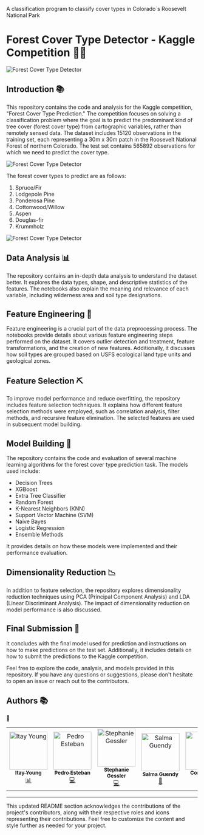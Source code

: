 
A classification program to classify cover types in Colorado´s Roosevelt National Park

# Forest Cover Type Detector - Kaggle Competition 🌲🍂

![Forest Cover Type Detector](Roosevelt_National_Forest_Colorado.jpeg)



## Introduction 📚

This repository contains the code and analysis for the Kaggle competition, "Forest Cover Type Prediction." The competition focuses on solving a classification problem where the goal is to predict the predominant kind of tree cover (forest cover type) from cartographic variables, rather than remotely sensed data. The dataset includes 15120 observations in the training set, each representing a 30m x 30m patch in the Roosevelt National Forest of northern Colorado. The test set contains 565892 observations for which we need to predict the cover type.

![Forest Cover Type Detector](tree_types.png)

The forest cover types to predict are as follows:
1. Spruce/Fir
2. Lodgepole Pine
3. Ponderosa Pine
4. Cottonwood/Willow
5. Aspen
6. Douglas-fir
7. Krummholz

![Forest Cover Type Detector](satellite2.png)

## Data Analysis 📊

The repository contains an in-depth data analysis to understand the dataset better. It explores the data types, shape, and descriptive statistics of the features. The notebooks also explain the meaning and relevance of each variable, including wilderness area and soil type designations.

## Feature Engineering 🔧

Feature engineering is a crucial part of the data preprocessing process. The notebooks provide details about various feature engineering steps performed on the dataset. It covers outlier detection and treatment, feature transformations, and the creation of new features. Additionally, it discusses how soil types are grouped based on USFS ecological land type units and geological zones.

## Feature Selection ⛏️

To improve model performance and reduce overfitting, the repository includes feature selection techniques. It explains how different feature selection methods were employed, such as correlation analysis, filter methods, and recursive feature elimination. The selected features are used in subsequent model building.

## Model Building 🤖

The repository contains the code and evaluation of several machine learning algorithms for the forest cover type prediction task. The models used include:
- Decision Trees
- XGBoost
- Extra Tree Classifier
- Random Forest
- K-Nearest Neighbors (KNN)
- Support Vector Machine (SVM)
- Naive Bayes
- Logistic Regression
- Ensemble Methods

It provides details on how these models were implemented and their performance evaluation.

## Dimensionality Reduction 📉

In addition to feature selection, the repository explores dimensionality reduction techniques using PCA (Principal Component Analysis) and LDA (Linear Discriminant Analysis). The impact of dimensionality reduction on model performance is also discussed.

## Final Submission 🚀

It concludes with the final model used for prediction and instructions on how to make predictions on the test set. Additionally, it includes details on how to submit the predictions to the Kaggle competition.

Feel free to explore the code, analysis, and models provided in this repository. If you have any questions or suggestions, please don't hesitate to open an issue or reach out to the contributors.

## Authors 📚

 :tada:


<!-- ALL-CONTRIBUTORS-LIST:START - Do not remove or modify this section -->
<!-- prettier-ignore-start -->
<!-- markdownlint-disable -->
<table>
  <tr>
    <td align="center"><a href="https://github.com/itayyoung"><img src="https://avatars.githubusercontent.com/u/108944195?v=4" width="100px;" alt="Itay Young"/><br /><sub><b>Itay Young</b></sub></a><br /><a href="https://github.com/codesandbox/codesandbox-client/commits?author=itayyoung" title="Data Analyst">📊</a></td>
    <td align="center"><a href="https://github.com/Callisthenes"><img src="https://avatars.githubusercontent.com/u/91435423?v=4" width="100px;" alt="Pedro Esteban"/><br /><sub><b>Pedro Esteban</b></sub></a><br /><a href="https://github.com/codesandbox/codesandbox-client/commits?author=callisthenes" title="Backend Developer">💻</a></td>
    <td align="center"><a href="https://github.com/steguess"><img src="https://avatars.githubusercontent.com/u/86976901?v=4" width="100px;" alt="Stephanie Gessler"/><br /><sub><b>Stephanie Gessler</b></sub></a><br /><a href="https://github.com/codesandbox/codesandbox-client/commits?author=steguess" title="Frontend Developer">💻</a></td>
    <td align="center"><a href="https://github.com/salmaelguendy"><img src="https://avatars.githubusercontent.com/u/108944312?v=4" width="100px;" alt="Salma Guendy"/><br /><sub><b>Salma Guendy</b></sub></a><br /><a href="https://github.com/codesandbox/codesandbox-client/commits?author=salmaelguendy" title="UI/UX Designer">🎨</a></td>
    <td align="center"><a href="https://github.com/conniekim"><img src="https://avatars.githubusercontent.com/u/19283746?v=4" width="100px;" alt="Connie Kim"/><br /><sub><b>Connie Kim</b></sub></a><br /><a href="https://github.com/codesandbox/codesandbox-client/commits?author=conniekim" title="Technical Writer">✍️</a></td>
  </tr>
</table>

<!-- markdownlint-enable -->
<!-- prettier-ignore-end -->
<!-- ALL-CONTRIBUTORS-LIST:END -->






---

This updated README section acknowledges the contributions of the project's contributors, along with their respective roles and icons representing their contributions. Feel free to customize the content and style further as needed for your project.





